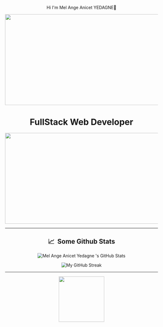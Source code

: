 <div align="center">
  <p>Hi I'm Mel Ange Anicet YEDAGNE👋</p>
</div>

<div align="center">
  <img src="https://media.giphy.com/media/dWesBcTLavkZuG35MI/giphy.gif" width="600" height="300"/>
</div>
<div align="center">
  <h1>FullStack Web Developer</h1>
</div>
<div id="header" align="center">
  <img src="https://fiverr-res.cloudinary.com/images/q_auto,f_auto/gigs/165862108/original/01d807063755c66e73ad359fa2c8787462e938bb/code-javascript-es6-with-react-html-css-bootstrap-git.jpg" width="700" height="300"/>
</div>
<hr>

<h2 align="center">📈 &nbsp;Some Github Stats</h2>
<span align="center">

![Mel Ange Anicet Yedagne 's GitHub Stats](https://github-readme-stats.vercel.app/api?username=YedagneAnicet&show_icons=true&hide_border=true&bg_color=152238&title_color=00E6FE&icon_color=00E6FE&text_color=FFFFFF)
</span>
<span align="right">

![My GitHub Streak](https://github-readme-streak-stats.herokuapp.com?user=YedagneAnicet&hide_border=true&theme=black-ice&background=152238&stroke=00E6FE)
</span>
<hr>
<div id="header" align="center">
  <img src="https://media.giphy.com/media/M9gbBd9nbDrOTu1Mqx/giphy.gif" width="150"/>
</div>
